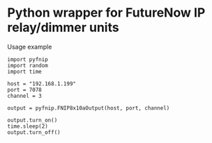 # Python wrapper for FutureNow IP relay/dimmer units

Usage example
```
import pyfnip
import random
import time

host = "192.168.1.199"
port = 7078
channel = 3

output = pyfnip.FNIP8x10aOutput(host, port, channel)

output.turn_on()
time.sleep(2)
output.turn_off()
```
